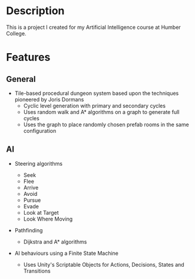 # Description 
This is a project I created for my Artificial Intelligence course at Humber College.

# Features
## General
- Tile-based procedural dungeon system based upon the techniques pioneered by Joris Dormans
  - Cyclic level generation with primary and secondary cycles
  - Uses random walk and A* algorithms on a graph to generate full cycles
  - Uses the graph to place randomly chosen prefab rooms in the same configuration

## AI
- Steering algorithms
  - Seek
  - Flee
  - Arrive
  - Avoid
  - Pursue
  - Evade
  - Look at Target
  - Look Where Moving

- Pathfinding
  - Dijkstra and A* algorithms
 
- AI behaviours using a Finite State Machine
  - Uses Unity's Scriptable Objects for Actions, Decisions, States and Transitions

